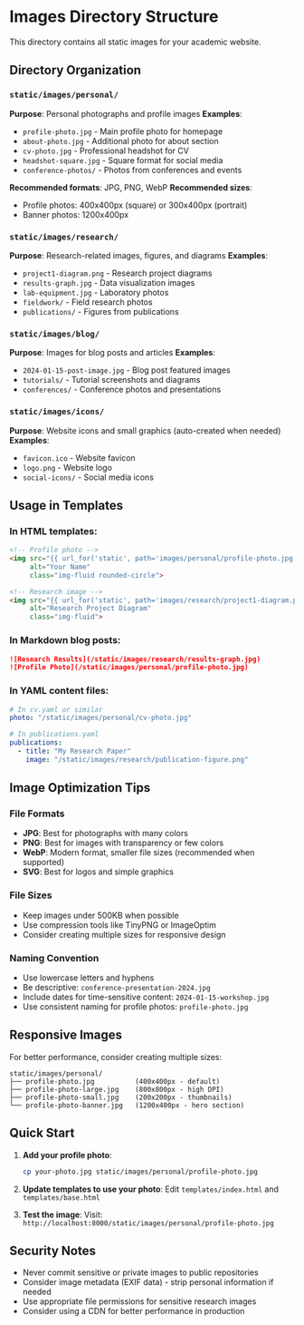 # Images Directory Structure

This directory contains all static images for your academic website.

## Directory Organization

### `static/images/personal/`
**Purpose**: Personal photographs and profile images
**Examples**:
- `profile-photo.jpg` - Main profile photo for homepage
- `about-photo.jpg` - Additional photo for about section
- `cv-photo.jpg` - Professional headshot for CV
- `headshot-square.jpg` - Square format for social media
- `conference-photos/` - Photos from conferences and events

**Recommended formats**: JPG, PNG, WebP
**Recommended sizes**: 
- Profile photos: 400x400px (square) or 300x400px (portrait)
- Banner photos: 1200x400px

### `static/images/research/`
**Purpose**: Research-related images, figures, and diagrams
**Examples**:
- `project1-diagram.png` - Research project diagrams
- `results-graph.jpg` - Data visualization images
- `lab-equipment.jpg` - Laboratory photos
- `fieldwork/` - Field research photos
- `publications/` - Figures from publications

### `static/images/blog/`
**Purpose**: Images for blog posts and articles
**Examples**:
- `2024-01-15-post-image.jpg` - Blog post featured images
- `tutorials/` - Tutorial screenshots and diagrams
- `conferences/` - Conference photos and presentations

### `static/images/icons/`
**Purpose**: Website icons and small graphics (auto-created when needed)
**Examples**:
- `favicon.ico` - Website favicon
- `logo.png` - Website logo
- `social-icons/` - Social media icons

## Usage in Templates

### In HTML templates:
```html
<!-- Profile photo -->
<img src="{{ url_for('static', path='images/personal/profile-photo.jpg') }}" 
     alt="Your Name" 
     class="img-fluid rounded-circle">

<!-- Research image -->
<img src="{{ url_for('static', path='images/research/project1-diagram.png') }}" 
     alt="Research Project Diagram" 
     class="img-fluid">
```

### In Markdown blog posts:
```markdown
![Research Results](/static/images/research/results-graph.jpg)
![Profile Photo](/static/images/personal/profile-photo.jpg)
```

### In YAML content files:
```yaml
# In cv.yaml or similar
photo: "/static/images/personal/cv-photo.jpg"

# In publications.yaml
publications:
  - title: "My Research Paper"
    image: "/static/images/research/publication-figure.png"
```

## Image Optimization Tips

### File Formats
- **JPG**: Best for photographs with many colors
- **PNG**: Best for images with transparency or few colors
- **WebP**: Modern format, smaller file sizes (recommended when supported)
- **SVG**: Best for logos and simple graphics

### File Sizes
- Keep images under 500KB when possible
- Use compression tools like TinyPNG or ImageOptim
- Consider creating multiple sizes for responsive design

### Naming Convention
- Use lowercase letters and hyphens
- Be descriptive: `conference-presentation-2024.jpg`
- Include dates for time-sensitive content: `2024-01-15-workshop.jpg`
- Use consistent naming for profile photos: `profile-photo.jpg`

## Responsive Images

For better performance, consider creating multiple sizes:

```
static/images/personal/
├── profile-photo.jpg          (400x400px - default)
├── profile-photo-large.jpg    (800x800px - high DPI)
├── profile-photo-small.jpg    (200x200px - thumbnails)
└── profile-photo-banner.jpg   (1200x400px - hero section)
```

## Quick Start

1. **Add your profile photo**:
   ```bash
   cp your-photo.jpg static/images/personal/profile-photo.jpg
   ```

2. **Update templates to use your photo**:
   Edit `templates/index.html` and `templates/base.html`

3. **Test the image**:
   Visit: `http://localhost:8000/static/images/personal/profile-photo.jpg`

## Security Notes

- Never commit sensitive or private images to public repositories
- Consider image metadata (EXIF data) - strip personal information if needed
- Use appropriate file permissions for sensitive research images
- Consider using a CDN for better performance in production